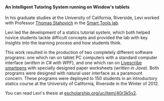 #### An Intelligent Tutoring System running on Window's tablets

In his graduate studies at the University of California, Riverside, Levi worked with Professor
[Thomas Stahovich][stahovich-url] in the [Smart Tools lab][stl-url].

Levi led the development of a statics tutorial system, which both helped novice students tackle difficult concepts and
provided the lab with key insights into the learning process and how students think.

This work resulted in the production of two completely different software programs: one which ran on tablet PC
computers with a standard computer interface (_written in C# with WPF_), and one which ran on
[Livescribe smartpens][livescribe-url] with specially designed paper worksheets (_written in Java_). Both programs
were designed with natural user interface as a paramount concern. These programs were deployed to 150 students in an
introductory statics course at the University of California, Riverside in the Winter of 2012.

You can read Levi's thesis at [escholarship.org/uc/item/40r3k5v2][thesis-url].


[stahovich-url]: http://www.engr.ucr.edu/faculty/me/stahovich.html
[stl-url]: http://smarttools.engr.ucr.edu/
[livescribe-url]: http://livescribe.com/en-us/
[thesis-url]: http://escholarship.org/uc/item/40r3k5v2